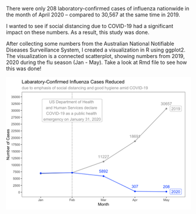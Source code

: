 There were only 208 laboratory-confirmed cases of influenza nationwide in the month of April 2020 – compared to 30,567 at 
the same time in 2019.

I wanted to see if social distancing due to COVID-19 had a significant impact on these numbers. As a result, this study was done. 

After collecting some numbers from the Australian National Notifiable Diseases Surveillance System, I created a visualization 
in R using ggplot2. 
The visualization is a connected scatterplot, showing numbers from 2019, 2020 during the flu season (Jan - May). Take a look at 
Rmd file to see how this was done! 

<img src = "flu.png">
